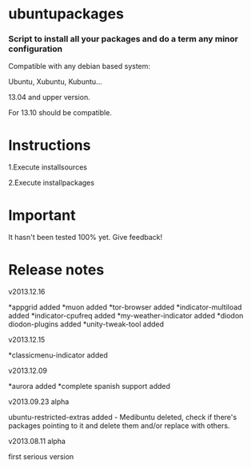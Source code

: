 ubuntupackages
=============================================  
### Script to install all your packages and do a term any minor configuration

Compatible with any debian based system:

Ubuntu, Xubuntu, Kubuntu...

13.04 and upper version.

For 13.10 should be compatible.

Instructions
=============================================

1.Execute installsources

2.Execute installpackages

Important
=============================================
It hasn't been tested 100% yet. Give feedback!

Release notes
=============================================
v2013.12.16

*appgrid added
*muon added
*tor-browser added
*indicator-multiload added
*indicator-cpufreq added
*my-weather-indicator added
*diodon diodon-plugins added
*unity-tweak-tool added

v2013.12.15

*classicmenu-indicator added

v2013.12.09

*aurora added
*complete spanish support added

v2013.09.23 alpha

ubuntu-restricted-extras added - Medibuntu deleted, check if there's packages pointing to it and delete them and/or replace with others.

v2013.08.11 alpha

first serious version